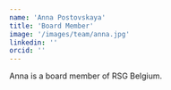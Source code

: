 ```yaml
---
name: 'Anna Postovskaya'
title: 'Board Member'
image: '/images/team/anna.jpg'
linkedin: ''
orcid: ''
---
```


Anna is a board member of RSG Belgium.
